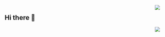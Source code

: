 <img align="right" src="https://github-readme-stats.vercel.app/api?username=Curitis-TK&show_icons=true&bg_color=ffffff&hide_title=true" />

## Hi there 👋

<img align="right" src="https://github-readme-stats.vercel.app/api/top-langs/?username=anuraghazra&layout=compact" />